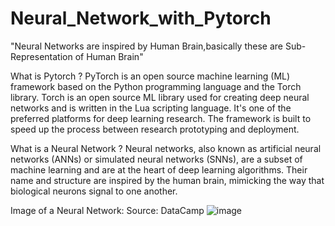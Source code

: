 # Neural_Network_with_Pytorch
"Neural Networks are inspired by Human Brain,basically these are Sub-Representation of Human Brain"

What is Pytorch ?
PyTorch is an open source machine learning (ML) framework based on the Python programming language and the Torch library. Torch is an open source ML library used for creating deep neural networks and is written in the Lua scripting language. It's one of the preferred platforms for deep learning research. The framework is built to speed up the process between research prototyping and deployment.

What is a Neural Network ?
Neural networks, also known as artificial neural networks (ANNs) or simulated neural networks (SNNs), are a subset of machine learning and are at the heart of deep learning algorithms. Their name and structure are inspired by the human brain, mimicking the way that biological neurons signal to one another.

Image of a Neural Network:
Source: DataCamp
![image](https://github.com/prabhintern/Neural_Network_with_Pytorch/assets/141141575/090a96cf-1689-414e-a664-c143834cf346)

